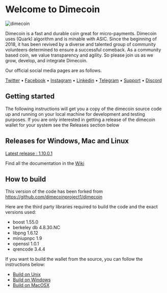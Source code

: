 # Welcome to Dimecoin
![dimecoin](https://avatars1.githubusercontent.com/u/35412734?s=160&v=4)

Dimecoin is a fast and durable coin great for micro-payments. 
Dimecoin uses (Quark) algorithm and is minable with ASIC.
Since the beginning of 2018, it has been revived by a diverse and talented group of community volunteers determined to ensure a successful comeback. 
As a community based coin, we value transparency and agility. 
So please join us as we grow, develop, and integrate Dimecoin.

Our official social media pages are as follows.

<a href="https://www.twitter.com/dimecoin_">Twitter</a> •
<a href="https://www.facebook.com/dimecoincommunity">Facebook</a> •
<a href="https://www.instagram.com/dimecoinnetwork">Instagram</a> •
<a href="https://www.linkedin.com/company/dimecoin1/">Linkedin</a> •
<a href="https://t.me/Dimecoinofficialpublic">Telegram</a> •
<a href="https://t.me/dimeofficialsupport">Support</a> •
<a href="https://discord.gg/b3fuZT">Discord</a>

## Getting started
The following instructions will get you a copy of the dimecoin source code up and running on your local machine for development and testing purposes. If you are only interested in getting a release of the dimecoin wallet for your system see the Releases section below

## Releases for Windows, Mac and Linux

<a href="https://github.com/dime-coin/dimecoin/releases/latest">Latest release : 1.10.0.1</a><br/>


Find all the documentation in the <a href="https://github.com/dime-coin/dimecoin/wiki">Wiki</a>

## How to build
This version of the code has been forked from https://github.com/dimecoinproject1/dimecoin 

Here are the third party libraries required to build the code and the exact versions used:

* boost 1.55.0<br/>
* berkeley db 4.8.30.NC<br/>
* libpng 1.6.12<br/>
* miniupnpc 1.9<br/>
* openssl 1.0.1<br/>
* qrencode 3.4.4<br/>

If you want to build the wallet from the source, you can follow the instructions below:

* <a href="doc/build-unix.md">Build on Unix</a><br/>
* <a href="doc/build-msw.md">Build on Windows</a><br/>
* <a href="doc/build-osx.md">Build on MacOSX</a><bt/>

